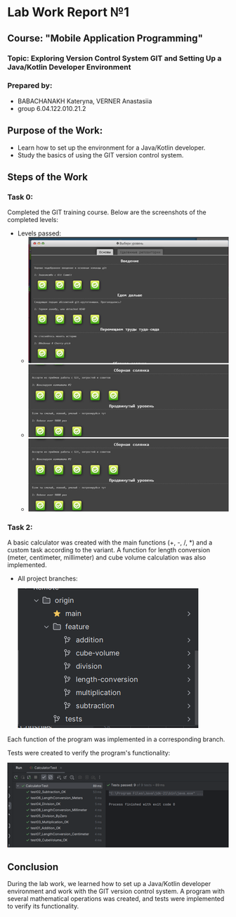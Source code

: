 # Lab Work Report №1

## Course: "Mobile Application Programming"
### Topic: Exploring Version Control System GIT and Setting Up a Java/Kotlin Developer Environment

### Prepared by:
- BABACHANAKH Kateryna, VERNER Anastasiia 
- group 6.04.122.010.21.2
  
## Purpose of the Work:
- Learn how to set up the environment for a Java/Kotlin developer.
- Study the basics of using the GIT version control system.

## Steps of the Work

### Task 0:
Completed the GIT training course. Below are the screenshots of the completed levels:

- Levels passed:
  - ![Levels that were passed 1](images/training_levels_1.png)
  - ![Levels that were passed 2](images/training_levels_2.png)
  - ![Levels that were passed 3](images/training_levels_3.png)
 
### Task 2:

A basic calculator was created with the main functions (+, -, /, *) and a custom task according to the variant. A function for length conversion (meter, centimeter, millimeter) and cube volume calculation was also implemented.

- All project branches:
  
  ![Project branches](images/branches.png)

Each function of the program was implemented in a corresponding branch.

Tests were created to verify the program's functionality:

  ![Project tests](images/tests.png)

## Conclusion
During the lab work, we learned how to set up a Java/Kotlin developer environment and work with the GIT version control system. A program with several mathematical operations was created, and tests were implemented to verify its functionality.
